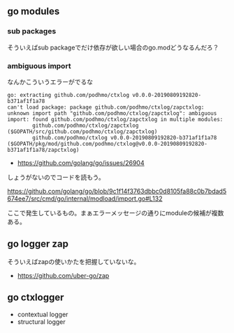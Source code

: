 ## go modules

### sub packages

そういえばsub packageでだけ依存が欲しい場合のgo.modどうなるんだろ？

### ambiguous import

なんかこういうエラーがでるな

```
go: extracting github.com/podhmo/ctxlog v0.0.0-20190809192820-b371af1f1a78
can't load package: package github.com/podhmo/ctxlog/zapctxlog: unknown import path "github.com/podhmo/ctxlog/zapctxlog": ambiguous import: found github.com/podhmo/ctxlog/zapctxlog in multiple modules:
        github.com/podhmo/ctxlog/zapctxlog ($GOPATH/src/github.com/podhmo/ctxlog/zapctxlog)
        github.com/podhmo/ctxlog v0.0.0-20190809192820-b371af1f1a78 ($GOPATH/pkg/mod/github.com/podhmo/ctxlog@v0.0.0-20190809192820-b371af1f1a78/zapctxlog)
```

- https://github.com/golang/go/issues/26904

しょうがないのでコードを読もう。

https://github.com/golang/go/blob/9c1f14f3763dbbc0d8105fa88c0b7bdad5674ee7/src/cmd/go/internal/modload/import.go#L132

ここで発生しているもの。まぁエラーメッセージの通りにmoduleの候補が複数ある。

## go logger zap

そういえばzapの使いかたを把握していないな。

- https://github.com/uber-go/zap

## go ctxlogger

- contextual logger
- structural logger
